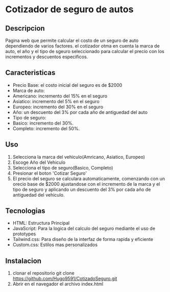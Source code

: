 # Cotizador de seguro de autos

## Descripcion
Pagina web que permite calcular el costo de un seguro de auto dependiendo de varios factores. el cotizador otma en cuenta la marca de auto,  el año y el tipo de sgeuro seleccionado
para calcular el precio con los incrementos y descuentos especificos.

## Caracteristicas
- Precio Base: el costo inicial del seguro es de $2000
- Marca de auto:
 - Americano: incremento del 15% en el seguro
 - Asiatico: incremento del 5% en el seguro
 - Europeo: incremento del 30% en el seguro
-  Año: un descuento del 3% por cada año de antiguedad del auto
-  Tipo de seguro:
  - Basico: incremento del 30%.
  - Completo: incremento del 50%.

## Uso
1. Selecciona la marca del vehiculo(Amricano, Asiatico, Europeo)
2. Escoge Año del Vehiculo
3. Selecciona el tipo de seguro(Basico, Completo)
4. Presionar el boton 'Cotizar Seguro'
5. El precio del seguro se calculara automaticamente, comenzando con un orecio base de $2000 ajustandose con el incremento de la marca y el tipo de seguro
    y aplicando un descuento del 3% por cada año de antiguedad del vehiculo.

## Tecnologias
- HTML: Estructura Principal
- JavaScript: Para la logica del calculo del seguro mediante el uso de prototypes
- Tailwind.css: Para diseño de la interfaz de forma rapida y eficiente
- Custom.css: Estilos mas personalizados

## Instalacion
1. clonar el repositorio
  git clone https://github.com/Hugo9591/CotizadoSeguro.git
2. Abrir en el navegador el archivo index.html

  
   
